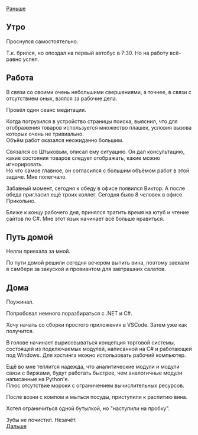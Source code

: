 [Раньше](2020.12.10.md)  
## Утро
Проснулся самостоятельно.

Т.к. брился, но опоздал на первый автобус в 7:30. Но на работу всё-равно успел.
## Работа
В связи со своими очень небольшими свершениями, а точнее, в связи с отсутствием оных, взялся за рабочие дела.

Провёл один сеанс медитации.

Когда погрузился в устройство страницы поиска, выяснил, что для отображения товаров используется множество плашек, условия вызова которых очень не тривиально.  
Объём работ оказался неожиданно большим.

Связался со Штыковым, описал ему ситуацию. Он дал консультацию, какие состояния товаров следует отображать, какие можно игнорировать.  
Но что самое главное, он согласился с большим объёмом работ в этой задаче. Мне полегчало.

Забавный момент, сегодня к обеду в офисе появился Виктор. А после обеда пригласил ещё троих коллег. Сегодня было 8 человек в офисе. Прикольно.

Ближе к концу рабочего дня, принялся тратить время на ютуб и чтение сайтов по C#. Мне этот язык начинает всё больше нравиться.
## Путь домой
Нелли приехала за мной.

По пути домой решили сегодня вечером выпить вина, поэтому заехали в самбери за закуской и провиантом для завтрашних салатов.
## Дома
Поужинал.

Попробовал немного поразбираться с .NET и C#.

Хочу начать со сборки простого приложения в VSCode. Затем уже как получится.

В голове начинает вырисовываться концепция торговой системы, состоящей из подключаемых модулей, написанной на C# и работающей под Windows. Для хостинга можно использовать рабочий компьютер.

Ещё во мне теплится надежда, что аналитические модули и модули связи с биржами, будут работать быстрее, чем аналогичные модули написанные на Python'е.  
Плюс отсутствие мороки с ограничением вычислительных ресурсов.

После возни с компом и мыться посуды, приступили к распитию вина.

Хотел ограничиться одной бутылкой, но "наступили на пробку".

Зубы не почистил. Незачёт.  
[Дальше](2020.12.12.md)
